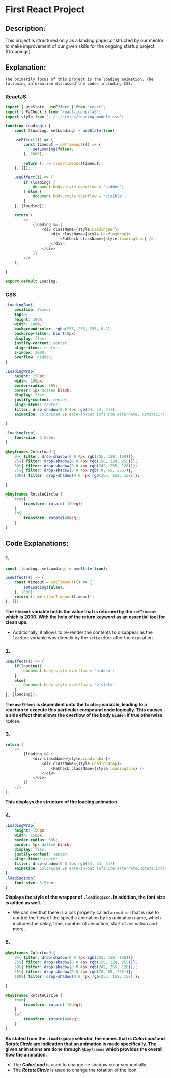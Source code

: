 # First React Project 

## Description: 
This project is structured only as a landing page constructed by our mentor to make improvement of our given skills for the ongoing startup project (Groupings).

## Explanation:
    The primarily focus of this project is the loading animation. The following information discussed the codes including CSS:

### ReactJS
```js
import { useState, useEffect } from "react";
import { FaCheck } from "react-icons/fa6";
import style from '../../styles/loading.module.css';

function Loading() {
    const [loading, setLoading] = useState(true);

    useEffect(() => {
        const timeout = setTimeout(() => {
            setLoading(false);  
        }, 2000);

        return () => clearTimeout(timeout);
    }, []); 

    useEffect(() => {
        if (loading) {
            document.body.style.overflow = 'hidden';
        } else {
            document.body.style.overflow = 'visible';
        }
    }, [loading]);

    return (
        <>
            {loading && (
                <div className={style.LoadingBar}>
                    <div className={style.LoadingWrap}>
                        <FaCheck className={style.loadingIcon} />
                    </div>
                </div>
            )}
        </>
    );
    
}

export default Loading;
```

### CSS
```css
.LoadingBar{
    position: fixed;
    top:0;
    height: 100%;
    width: 100%;
    background-color: rgba(255, 255, 255, 0.2);
    backdrop-filter: blur(10px);
    display: flex;
    justify-content: center;
    align-items: center;
    z-index: 1000;
    overflow: hidden;
}

.LoadingWrap{
    height: 150px;
    width: 150px; 
    border-radius: 50%;
    border: 5px dotted black;
    display: flex;
    justify-content: center;
    align-items: center;
    filter: drop-shadow(0 0 4px rgb(34, 34, 34));
    animation: ColorLoad 2s ease-in-out infinite alternate, RotateCircle 1.5s ease-in-out infinite alternate;
    
}

.loadingIcon{
    font-size: 3.5rem;
}

@keyframes ColorLoad {
    0%{ filter: drop-shadow(0 0 4px rgb(255, 158, 158))};
    25%{ filter: drop-shadow(0 0 4px rgb(158, 224, 255))};
    50%{ filter: drop-shadow(0 0 4px rgb(242, 255, 126))};
    75%{ filter: drop-shadow(0 0 4px rgb(78, 65, 255))};
    100%{ filter: drop-shadow(0 0 4px rgb(255, 158, 158))};
    
}

@keyframes RotateCircle {
    from{
        transform: rotate(-10deg);
    }
    to{
        transform: rotate(40deg);
    }
}
```
## Code Explanations:
### 1.
```js
const [loading, setLoading] = useState(true);

useEffect(() => {
    const timeout = setTimeout(() => {
        setLoading(false);  
    }, 2000);
    return () => clearTimeout(timeout);
}, []); 
```
__The ```timeout``` variable holds the value that is returned by the ```setTimeout``` which is 2000. With the help of the return keyword as an essential tool for clean ups.__
+ Additionally, it allows to re-render the contents to disappear as the ```loading``` variable was directly by the ```setLoading``` after the expiration.

### 2.
```js
useEffect(() => {
    if(loading){
        document.body.style.overflow = 'hidden';
    } 
    else{
        document.body.style.overflow = 'visible';
    }
}, [loading]);
```
__The ```useEffect``` is dependent unto the ```loading``` variable, leading to a reaction to execute this particular compound code logically. This causes a side effect that allows the overflow of the body ```hidden``` if true otherwise ```hidden```.__

### 3.
```js
return (
    <>
        {loading && (
            <div className={style.LoadingBar}>
                <div className={style.LoadingWrap}>
                    <FaCheck className={style.loadingIcon} />
                </div>
            </div>
        )}
    </>
);
```
__This displays the structure of the loading animation__

### 4.
```css
.LoadingWrap{
    height: 150px;
    width: 150px; 
    border-radius: 50%;
    border: 5px dotted black;
    display: flex;
    justify-content: center;
    align-items: center;
    filter: drop-shadow(0 0 4px rgb(34, 34, 34));
    animation: ColorLoad 2s ease-in-out infinite alternate,RotateCircle 1.5s ease-in-out infinite alternate;
}
.loadingIcon{
    font-size: 3.5rem;
}
```
__Displays the style of the wrapper of ```.loadingIcon```. In addition, the font size is added as well.__
+ We can see that there is a css property called ```animation``` that is use to control the flow of the specific animation by its animation name, which includes the delay, time, number of animation, start of animation and more.

### 5.
```css
@keyframes ColorLoad {
    0%{ filter: drop-shadow(0 0 4px rgb(255, 158, 158))};
    25%{ filter: drop-shadow(0 0 4px rgb(158, 224, 255))};
    50%{ filter: drop-shadow(0 0 4px rgb(242, 255, 126))};
    75%{ filter: drop-shadow(0 0 4px rgb(78, 65, 255))};
    100%{ filter: drop-shadow(0 0 4px rgb(255, 158, 158))};
    
}

@keyframes RotateCircle {
    from{
        transform: rotate(-10deg);
    }
    to{
        transform: rotate(40deg);
    }
}
```
__As stated from the ```.LoadingWrap``` selector, the names that is _ColorLoad_ and _RotateCircle_ are indication that an animation is made specifically. The given animations are done through ```@keyframes``` which provides the overall flow the animation.__
+ The **_ColorLoad_** is used to change he shadow color sequentially.
+ The **_RotateCircle_** is used to change the rotation of the icon.
